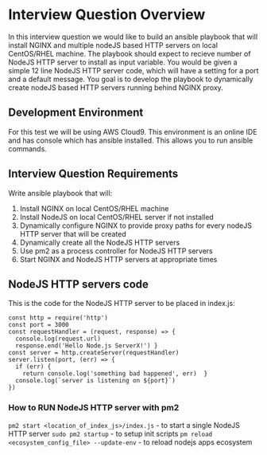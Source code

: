 # Interview Question Overview

In this interview question we would like to build an ansible playbook
that will install NGINX and multiple nodeJS based HTTP servers on local CentOS/RHEL machine. The playbook should expect to recieve number of NodeJS HTTP server to install as input variable. You would be given a simple 12 line NodeJS HTTP server code, which will have a setting for a port and a default message. You goal is to develop the playbook to dynamically create nodeJS based HTTP servers running behind NGINX proxy.

## Development Environment

For this test we will be using AWS Cloud9. This environment is an online IDE and has console which has ansible installed. This allows you to run ansible commands.

## Interview Question Requirements

Write ansible playbook that will:
1. Install NGINX on local CentOS/RHEL machine 
2. Install NodeJS on local CentOS/RHEL server if not installed 
3. Dynamically configure NGINX to provide proxy paths for every nodeJS HTTP server that will be created 
4. Dynamically create all the NodeJS HTTP servers 
5. Use pm2 as a process controller for NodeJS HTTP servers 
6. Start NGINX and NodeJS HTTP servers at appropriate times

## NodeJS HTTP servers code

This is the code for the NodeJS HTTP server to be placed in index.js:
```
const http = require('http')
const port = 3000
const requestHandler = (request, response) => {
  console.log(request.url)
  response.end('Hello Node.js ServerX!') }
const server = http.createServer(requestHandler)
server.listen(port, (err) => {
  if (err) {
    return console.log('something bad happened', err)  }
  console.log(`server is listening on ${port}`)
})
```
### How to RUN NodeJS HTTP server with pm2

`pm2 start <location_of_index_js>/index.js`
    - to start a single NodeJS HTTP server 
`sudo pm2 startup` 
    - to setup init scripts
`pm reload <ecosystem_config_file> --update-env` 
    - to reload nodejs apps ecosystem